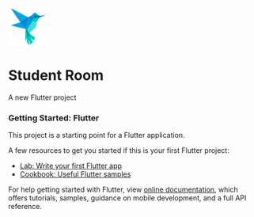 <a href="https://github.com/muhmmadafin/student_room">
    <img src="images/pngwing.com.png" alt="Logo" width="80" height="80">
 </a>
 
# Student Room

A new Flutter project 

### Getting Started: Flutter

This project is a starting point for a Flutter application.

A few resources to get you started if this is your first Flutter project:

- [Lab: Write your first Flutter app](https://flutter.dev/docs/get-started/codelab)
- [Cookbook: Useful Flutter samples](https://flutter.dev/docs/cookbook)

For help getting started with Flutter, view
[online documentation](https://flutter.dev/docs), which offers tutorials,
samples, guidance on mobile development, and a full API reference.

